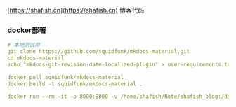 [https://shafish.cn](https://shafish.cn) 博客代码

### docker部署
``` yml
# 本地测试用
git clone https://github.com/squidfunk/mkdocs-material.git
cd mkdocs-material
echo "mkdocs-git-revision-date-localized-plugin" > user-requirements.txt

docker pull squidfunk/mkdocs-material
docker build -t squidfunk/mkdocs-material .

docker run --rm -it -p 8000:8000 -v /home/shafish/Note/shafish_blog:/docs squidfunk/mkdocs-material
```